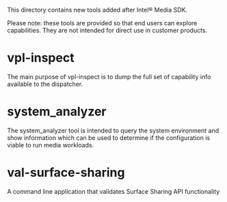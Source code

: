 This directory contains new tools added after Intel® Media SDK.

Please note: these tools are provided so that end users can explore capabilities.  They are not intended for direct use in customer products.

# vpl-inspect

The main purpose of vpl-inspect is to dump the full set of capability info available to the dispatcher.

# system_analyzer 

The system_analyzer tool is intended to query the system environment and show information which can be used to
determine if the configuration is viable to run media workloads.

# val-surface-sharing

A command line application that validates Surface Sharing API functionality
